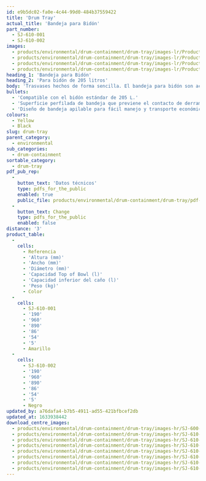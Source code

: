 ```yaml
---
id: e9b5dc02-fa0e-4c44-99d0-484b37559422
title: 'Drum Tray'
actual_title: 'Bandeja para Bidón'
part_number:
  - SJ-610-001
  - SJ-610-002
images:
  - products/environmental/drum-containment/drum-tray/images-lr/Product_Image_776x776_(518x518_focus_area)-SJ-610-001_01.jpg
  - products/environmental/drum-containment/drum-tray/images-lr/Product_Image_776x776_(518x518_focus_area)-SJ-610-001_02.jpg
  - products/environmental/drum-containment/drum-tray/images-lr/Product_Image_776x776_(518x518_focus_area)-SJ-610-002_01.jpg
  - products/environmental/drum-containment/drum-tray/images-lr/Product_Image_776x776_(518x518_focus_area)-SJ-610-002_02.jpg
heading_1: 'Bandeja para Bidón'
heading_2: 'Para bidón de 205 litros'
body: 'Trasvases hechos de forma sencilla. El bandeja para bidón son accesorios perfectos para minimizar los derrames y reducir los residuos en el proceso de relleno del bidón.'
bullets:
  - 'Compatible con el bidón estándar de 205 L.'
  - 'Superficie perfilada de bandeja que previene el contacto de derrames con el fondo del bidón con la base del bidón'
  - 'Diseño de bandeja apilable para fácil manejo y transporte económico'
colours:
  - Yellow
  - Black
slug: drum-tray
parent_category:
  - environmental
sub_categories:
  - drum-containment
sortable_category:
  - drum-tray
pdf_pub_rep:
  -
    button_text: 'Datos técnicos'
    type: pdfs_for_the_public
    enabled: true
    public_file: products/environmental/drum-containment/drum-tray/pdf-lr/EV-Drum-Tray-TD_ES.pdf
  -
    button_text: Change
    type: pdfs_for_the_public
    enabled: false
distance: '3'
product_table:
  -
    cells:
      - Referencia
      - 'Altura (mm)'
      - 'Ancho (mm)'
      - 'Diámetro (mm)'
      - 'Capacidad Top of Bowl (l)'
      - 'Capacidad inferior del caño (l)'
      - 'Peso (kg)'
      - Color
  -
    cells:
      - SJ-610-001
      - '190'
      - '960'
      - '890'
      - '86'
      - '54'
      - '5'
      - Amarillo
  -
    cells:
      - SJ-610-002
      - '190'
      - '960'
      - '890'
      - '86'
      - '54'
      - '5'
      - Negro
updated_by: a76dafa4-b7b5-4911-ad55-421bfbcef2db
updated_at: 1633938442
download_centre_images:
  - products/environmental/drum-containment/drum-tray/images-hr/SJ-600-002_01.jpg
  - products/environmental/drum-containment/drum-tray/images-hr/SJ-610-001_01.jpg
  - products/environmental/drum-containment/drum-tray/images-hr/SJ-610-001_02.jpg
  - products/environmental/drum-containment/drum-tray/images-hr/SJ-610-001_03.jpg
  - products/environmental/drum-containment/drum-tray/images-hr/SJ-610-001_04.jpg
  - products/environmental/drum-containment/drum-tray/images-hr/SJ-610-002_02.jpg
  - products/environmental/drum-containment/drum-tray/images-hr/SJ-610-002_03.jpg
  - products/environmental/drum-containment/drum-tray/images-hr/SJ-610-002_04.jpg
---
```

